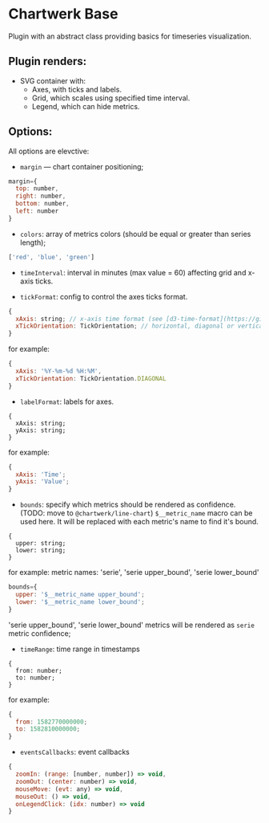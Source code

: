 # Chartwerk Base

Plugin with an abstract class providing basics for timeseries visualization.

## Plugin renders:
- SVG container with:
  - Axes, with ticks and labels.
  - Grid, which scales using specified time interval.
  - Legend, which can hide metrics.

## Options:

All options are elevctive:

- `margin` — chart container positioning;
```js
margin={
  top: number,
  right: number,
  bottom: number,
  left: number
}
```

- `colors`: array of metrics colors (should be equal or greater than series length);
```js
['red', 'blue', 'green']
```

- `timeInterval`: interval in minutes (max value = 60) affecting grid and x-axis ticks.

- `tickFormat`: config to control the axes ticks format.
```js
{
  xAxis: string; // x-axis time format (see [d3-time-format](https://github.com/d3/d3-time-format#locale_format) } 
  xTickOrientation: TickOrientation; // horizontal, diagonal or vertical orientation
}
```
for example:
```js
{
  xAxis: '%Y-%m-%d %H:%M',
  xTickOrientation: TickOrientation.DIAGONAL
}
```

- `labelFormat`: labels for axes.
```
{
  xAxis: string;
  yAxis: string;
}
```
for example:
```js
{
  xAxis: 'Time';
  yAxis: 'Value';
}
```

- `bounds`: specify which metrics should be rendered as confidence. (TODO: move to `@chartwerk/line-chart`)
`$__metric_name` macro can be used here. It will be replaced with each metric's name to find it's bound.
```
{
  upper: string;
  lower: string;
}
```

for example:
metric names: 'serie', 'serie upper_bound', 'serie lower_bound'
```js
bounds={
  upper: '$__metric_name upper_bound';
  lower: '$__metric_name lower_bound';
}
```
'serie upper_bound', 'serie lower_bound' metrics will be rendered as `serie` metric confidence;

- `timeRange`: time range in timestamps
```
{
  from: number;
  to: number;
}
```
for example:
```js
{
  from: 1582770000000;
  to: 1582810000000;
}
```

- `eventsCallbacks`: event callbacks

```js
{
  zoomIn: (range: [number, number]) => void,
  zoomOut: (center: number) => void,
  mouseMove: (evt: any) => void,
  mouseOut: () => void,
  onLegendClick: (idx: number) => void
}
```
